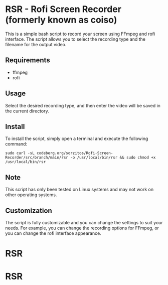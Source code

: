 # RSR - Rofi Screen Recorder (formerly known as coiso)

This is a simple bash script to record your screen using FFmpeg and rofi interface. The script allows you to select the recording type and the filename for the output video.

## Requirements
- ffmpeg
- rofi

## Usage

Select the desired recording type, and then enter the video will be saved in the current directory.



## Install
To install the script, simply open a terminal and execute the following command:

```
sudo curl -sL codeberg.org/sorzitos/Rofi-Screen-Recorder/src/branch/main/rsr -o /usr/local/bin/rsr && sudo chmod +x /usr/local/bin/rsr
```

## Note
This script has only been tested on Linux systems and may not work on other operating systems.

## Customization
The script is fully customizable and you can change the settings to suit your needs. For example, you can change the recording options for FFmpeg, or you can change the rofi interface appearance.
# RSR
# RSR
